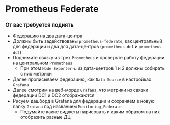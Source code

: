 # Prometheus Federate

### От вас требуется поднять
 - Федерацию на два дата-центра
 - Должны быть задействованы `prometheus-federate`, как центральный для федерации и два для дата-центров (`prometheus-dc1` и `prometheus-dc2`)
 - Поднимите связку из трех `Prometheus` и проверьте работу федерации на центральном `Prometheus`
   - При этом `Node Exporter-ы` из дата-центров 1 и 2 должны собирать с них метрики
 - Далее прописываем федерацию, как `Data Source` в настройках `Grafana`
 - Далее смотрим на веб-морде `Grafana`, что метрики из связки федерации DC1 и DC2 отображаются
 - Рисуем дашборд в Grafana для федерации и сохраняем в новую папку `Grafana` под названием `Monitoring_Federate`
   - Подумайте какие виджеты нарисовать и каким образом на них отобразить разные ДЦ

